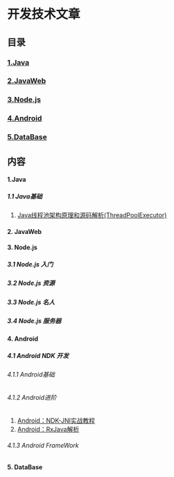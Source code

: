# 开发技术文章
## 目录
### [1.Java](#user-content-1java-1)
### [2.JavaWeb](#user-content-2-javaweb)
### [3.Node.js](#user-content-3-nodejs)
### [4.Android](#user-content-4-android)
### [5.DataBase](#user-content-5-database)
## 内容
#### 1.Java
##### 1.1 Java基础

1. [Java线程池架构原理和源码解析(ThreadPoolExecutor)](http://blog.csdn.net/xieyuooo/article/details/8718741)

#### 2. JavaWeb
#### 3. Node.js
##### 3.1 Node.js 入门
##### 3.2 Node.js 资源
##### 3.3 Node.js 名人
##### 3.4 Node.js 服务器
#### 4. Android
##### 4.1 Android NDK 开发
###### 4.1.1 Android基础

###### 4.1.2 Android进阶

1. [Android：NDK-JNI实战教程](http://yanbober.github.io/2015/02/14/android_studio_jni_1/)
2. [Android：RxJava解析](http://gank.io/post/560e15be2dca930e00da1083#toc_9)

###### 4.1.3 Android FrameWork


#### 5. DataBase
